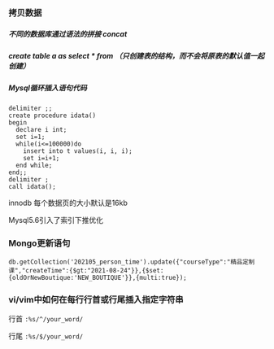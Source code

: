 ### 拷贝数据

##### 不同的数据库通过语法的拼接 concat

##### create table a as select * from    	    （只创建表的结构，而不会将原表的默认值一起创建）





##### Mysql循环插入语句代码

```mysql
delimiter ;;
create procedure idata()
begin
  declare i int;
  set i=1;
  while(i<=100000)do
    insert into t values(i, i, i);
    set i=i+1;
  end while;
end;;
delimiter ;
call idata();
```





innodb 每个数据页的大小默认是16kb

Mysql5.6引入了索引下推优化







### Mongo更新语句

```mongo
db.getCollection('202105_person_time').update({"courseType":"精品定制课","createTime":{$gt:"2021-08-24"}},{$set:{oldOrNewBoutique:'NEW_BOUTIQUE'}},{multi:true});
```





### vi/vim中如何在每行行首或行尾插入指定字符串

行首 `:%s/^/your_word/`

行尾 `:%s/$/your_word/`

